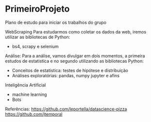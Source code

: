 # PrimeiroProjeto
Plano de estudo para iniciar os trabalhos do grupo

WebScraping
Para estudarmos como coletar os dados da web, iremos utilizar as bibliotecas de Python:
- bs4, scrapy e selenium 

Análise:
Para a análise, vamos divulgar em dois momentos, a primeira estudos de estatistica e no segundo utilizando as bibliotecas Python:
- Conceitos de estatistica: testes de hipótese e distribuição
- Análises exploratórias: pandas, numpy jupyter e afins

Inteligência Artificial
- machine learning
- Bots 

Referências:
https://github.com/leportella/datascience-pizza
https://github.com/jtemporal

